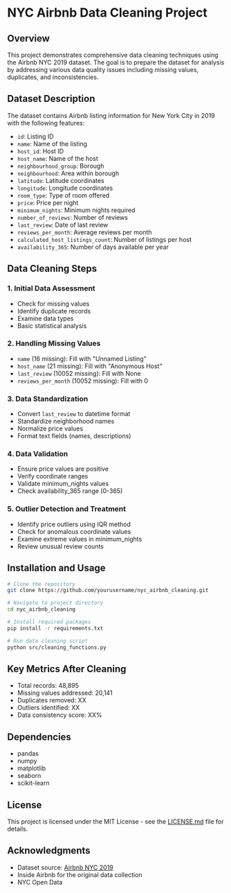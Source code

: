 # NYC Airbnb Data Cleaning Project

## Overview
This project demonstrates comprehensive data cleaning techniques using the Airbnb NYC 2019 dataset. The goal is to prepare the dataset for analysis by addressing various data quality issues including missing values, duplicates, and inconsistencies.

## Dataset Description
The dataset contains Airbnb listing information for New York City in 2019 with the following features:
- `id`: Listing ID
- `name`: Name of the listing
- `host_id`: Host ID
- `host_name`: Name of the host
- `neighbourhood_group`: Borough
- `neighbourhood`: Area within borough
- `latitude`: Latitude coordinates
- `longitude`: Longitude coordinates
- `room_type`: Type of room offered
- `price`: Price per night
- `minimum_nights`: Minimum nights required
- `number_of_reviews`: Number of reviews
- `last_review`: Date of last review
- `reviews_per_month`: Average reviews per month
- `calculated_host_listings_count`: Number of listings per host
- `availability_365`: Number of days available per year

## Data Cleaning Steps

### 1. Initial Data Assessment
- Check for missing values
- Identify duplicate records
- Examine data types
- Basic statistical analysis

### 2. Handling Missing Values
- `name` (16 missing): Fill with "Unnamed Listing"
- `host_name` (21 missing): Fill with "Anonymous Host"
- `last_review` (10052 missing): Fill with None
- `reviews_per_month` (10052 missing): Fill with 0

### 3. Data Standardization
- Convert `last_review` to datetime format
- Standardize neighborhood names
- Normalize price values
- Format text fields (names, descriptions)

### 4. Data Validation
- Ensure price values are positive
- Verify coordinate ranges
- Validate minimum_nights values
- Check availability_365 range (0-365)

### 5. Outlier Detection and Treatment
- Identify price outliers using IQR method
- Check for anomalous coordinate values
- Examine extreme values in minimum_nights
- Review unusual review counts

## Installation and Usage

```bash
# Clone the repository
git clone https://github.com/yourusername/nyc_airbnb_cleaning.git

# Navigate to project directory
cd nyc_airbnb_cleaning

# Install required packages
pip install -r requirements.txt

# Run data cleaning script
python src/cleaning_functions.py
```

## Key Metrics After Cleaning
- Total records: 48,895
- Missing values addressed: 20,141
- Duplicates removed: XX
- Outliers identified: XX
- Data consistency score: XX%

## Dependencies
- pandas
- numpy
- matplotlib
- seaborn
- scikit-learn

## License
This project is licensed under the MIT License - see the [LICENSE.md](LICENSE.md) file for details.

## Acknowledgments
- Dataset source: [Airbnb NYC 2019](http://data.insideairbnb.com/)
- Inside Airbnb for the original data collection
- NYC Open Data
